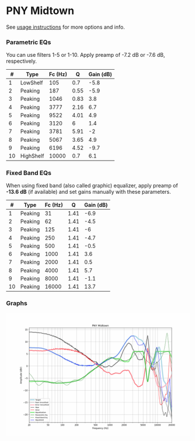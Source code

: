 # PNY Midtown
See [usage instructions](https://github.com/jaakkopasanen/AutoEq#usage) for more options and info.

### Parametric EQs
You can use filters 1-5 or 1-10. Apply preamp of -7.2 dB or -7.6 dB, respectively.

|   # | Type      |   Fc (Hz) |    Q |   Gain (dB) |
|-----|-----------|-----------|------|-------------|
|   1 | LowShelf  |       105 | 0.7  |        -5.8 |
|   2 | Peaking   |       187 | 0.55 |        -5.9 |
|   3 | Peaking   |      1046 | 0.83 |         3.8 |
|   4 | Peaking   |      3777 | 2.16 |         6.7 |
|   5 | Peaking   |      9522 | 4.01 |         4.9 |
|   6 | Peaking   |      3120 | 6    |         1.4 |
|   7 | Peaking   |      3781 | 5.91 |        -2   |
|   8 | Peaking   |      5067 | 3.65 |         4.9 |
|   9 | Peaking   |      6196 | 4.52 |        -9.7 |
|  10 | HighShelf |     10000 | 0.7  |         6.1 |

### Fixed Band EQs
When using fixed band (also called graphic) equalizer, apply preamp of **-13.6 dB** (if available) and set gains manually with these parameters.

|   # | Type    |   Fc (Hz) |    Q |   Gain (dB) |
|-----|---------|-----------|------|-------------|
|   1 | Peaking |        31 | 1.41 |        -6.9 |
|   2 | Peaking |        62 | 1.41 |        -4.5 |
|   3 | Peaking |       125 | 1.41 |        -6   |
|   4 | Peaking |       250 | 1.41 |        -4.7 |
|   5 | Peaking |       500 | 1.41 |        -0.5 |
|   6 | Peaking |      1000 | 1.41 |         3.6 |
|   7 | Peaking |      2000 | 1.41 |         0.5 |
|   8 | Peaking |      4000 | 1.41 |         5.7 |
|   9 | Peaking |      8000 | 1.41 |        -1.1 |
|  10 | Peaking |     16000 | 1.41 |        13.7 |

### Graphs
![](./PNY%20Midtown.png)
